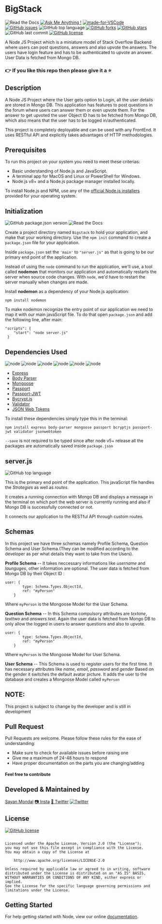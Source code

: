 # BigStack
![Read the Docs](https://img.shields.io/readthedocs/node.svg) [![Ask Me Anything !](https://img.shields.io/badge/Ask%20me-anything-1abc9c.svg)](https://GitHub.com/Naereen/ama) [![made-for-VSCode](https://img.shields.io/badge/Made%20for-VSCode-1f425f.svg)](https://code.visualstudio.com/) [![GitHub issues](https://img.shields.io/github/issues/S-ayanide/BigStack.svg)](https://github.com/S-ayanide/BigStack/issues) ![GitHub top language](https://img.shields.io/github/languages/top/S-ayanide/BigStack.svg)
[![GitHub forks](https://img.shields.io/github/forks/S-ayanide/BigStack.svg?style=social)](https://github.com/S-ayanide/BigStack/network) [![GitHub stars](https://img.shields.io/github/stars/S-ayanide/BigStack.svg?style=social)](https://github.com/S-ayanide/BigStack/stargazers) ![GitHub last commit](https://img.shields.io/github/last-commit/S-ayanide/BigStack.svg)
[![GitHub license](https://img.shields.io/github/license/S-ayanide/BigStack.svg?style=for-the-badge)](https://github.com/S-ayanide/BigStack/blob/master/LICENSE)

A Node JS Project which is a miniature model of Stack Overflow Backend where users can post questions, answers and also upvote the answers. The users have login feature and has to be authenticated to upvote an answer. User Data is fetched from Mongo DB.
### 👉 If you like this repo then please give it a ⭐️

## Description
A Node JS Project where the User gets option to Login, all the user details are stored in Mongo DB. This application has features to post questions in the forum where users can answer them or even upvote them. For the answer to get upvoted the user Object ID has to be fetched from Mongo DB, which also means that the user has to be logged in/authenticated. 

This project is completely deployable and can be used with any FrontEnd. It uses RESTful API and explicitly takes advantages of HTTP methodologies.

## Prerequisites
To run this project on your system you need to meet these criterias:
* Basic understanding of Node.js and JavaScript.
* A terminal app for MacOS and Linux or PowerShell for Windows.
* Node.js v8+ and a Node.js package manager installed locally.

To install Node.js and NPM, use any of the [official Node.js installers](https://nodejs.org/en/download/) provided for your operating system.

## Initialization 
![GitHub package.json version](https://img.shields.io/github/package-json/v/S-ayanide/BigStack.svg) ![Read the Docs](https://img.shields.io/readthedocs/node.svg)

Create a project directory named `Bigstack` to hold your application, and make that your working directory.
Use the `npm init` command to create a `package.json` file for your application.

Inside `package.json` set the `'main'` to `"server.js"` as that is going to be our primary end point of the application.

Instead of using the `node` command to run the application, we'll use, a tool called **nodemon** that monitors our application and automatically restarts the server when source code changes. With `node`, we'd have to restart the server manually when changes are made.

Install **nodemon** as a dependency of your Node.js application:
```
npm install nodemon
```
To make nodemon recognize the entry point of our application we need to map it with our main javaScript file. To do that open `package.json` and add the following line, after main:
```
"scripts": {
    "start": "node server.js"
 }
```

## Dependencies Used
![node](https://img.shields.io/node/v/passport.svg?color=orange&label=passport) ![node](https://img.shields.io/node/v/express.svg?color=yellow&label=express) ![node](https://img.shields.io/node/v/jsonwebtoken.svg?color=blue&label=json%20web%20token) ![node](https://img.shields.io/node/v/body-parser.svg?color=green&label=body%20parser) ![node](https://img.shields.io/node/v/mongoose.svg?color=blue&label=Mongoose) ![node](https://img.shields.io/node/v/validator.svg?color=orange&label=Validator)

* [Express](https://expressjs.com/)
* [Body Parser](https://www.npmjs.com/package/body-parser)
* [Mongoose](https://mongoosejs.com/)
* [Passport](https://www.npmjs.com/package/passport)
* [Passport-JWT](https://www.npmjs.com/package/passport-jwt)
* [Bycrypt.js](https://www.npmjs.com/package/bcryptjs)
* [Validator](https://www.npmjs.com/package/validator)
* [JSON Web Tokens](https://www.npmjs.com/package/jsonwebtoken)

To install these dependencies simply type this in the terminal:
```
npm install express body-parser mongoose passport bcryptjs passport-jwt validator jsonwebtoken
```
`--save` is not required to be typed since after node v5+ release all the packages are automatically saved inside `package.json`

## server.js
![GitHub top language](https://img.shields.io/github/languages/top/S-ayanide/BigStack.svg)

This is the primary end point of the application. This javaScript file handles the *Strategies* as well as *routes*.

It creates a running connection with Mongo DB and displays a message in the terminal on which port the web server is currently running and also if Mongo DB is successfully connected or not.

It connects our application to the RESTful API through custom routes.

## Schemas
In this project we have three schemas namely Profile Schema, Question Schema and User Schema.(They can be modified according to the developer as per what details they want to take from the Users).

**Profile Schema** --
It takes neccessary informations like *username* and *launguges*, other information are optional. The user data is fetched from Mongo DB by their Object ID :
```
user: {
        type: Schema.Types.ObjectId,
        ref: "myPerson"
    }
```
Where `myPerson` is the Mongoose Model for the User Schema.

**Question Schema** --
In this Schema compulsory attributes are *textone*, *texttwo* and *answers.text*. Again the user data is fetched from Mongo DB to only allow the logged in users to answer questions and also to upvote.
```
user: {
        type: Schema.Types.ObjectId,
        ref: "myPerson"
    }
```
Where `myPerson` is the Mongoose Model for User Schema.

**User Schema** --
This Schema is used to register users for the first time. It has necessary attributes like *name*, *email*, *password* and *gender*
Based on the gender it switches the default avatar picture. It adds the user to the database and creates a Mongoose Model called `myPerson`

## NOTE:
This project is subject to change by the developer and is still in development

## Pull Request

Pull Requests are welcome. Please follow these rules for the ease of understanding:
* Make sure to check for available issues before raising one
* Give me a maximum of 24-48 hours to respond
* Have proper documentation on the parts you are changing/adding

#### Feel free to contribute

## Developed & Maintained by
[Sayan Mondal](https://github.com/S-ayanide) 
[📷 Insta](https://www.instagram.com/s_ayanide/)
[🐤 Twitter](https://www.instagram.com/s_ayanide/) [![Twitter](https://img.shields.io/twitter/url/https/github.com/S-ayanide/BigStack.svg?style=social)](https://twitter.com/intent/tweet?text=Wow:&url=https%3A%2F%2Fgithub.com%2FS-ayanide%2FBigStack)

## License 
[![GitHub license](https://img.shields.io/github/license/S-ayanide/BigStack.svg?style=for-the-badge)](https://github.com/S-ayanide/BigStack/blob/master/LICENSE)
```Copyright 2019 Sayan Mondal

Licensed under the Apache License, Version 2.0 (the "License");
you may not use this file except in compliance with the License.
You may obtain a copy of the License at

    http://www.apache.org/licenses/LICENSE-2.0

Unless required by applicable law or agreed to in writing, software
distributed under the License is distributed on an "AS IS" BASIS,
WITHOUT WARRANTIES OR CONDITIONS OF ANY KIND, either express or implied.
See the License for the specific language governing permissions and
limitations under the License.
```

## Getting Started
For help getting started with Node, view our online [documentation](https://nodejs.org/en/docs/).
